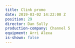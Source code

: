 ```yaml
---
title: Clink promo
date: 2019-03-02 14:22:00 Z
position: 29
director: Dan Sully
production-company: Channel 5
equipment: Arri Alexa
is-shown: false
---
```


